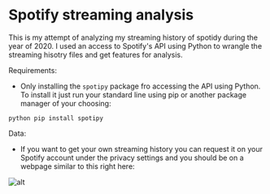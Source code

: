 # Spotify streaming analysis

This is my attempt of analyzing my streaming history of spotidy during the year of 2020. I used an access to Spotify's API using Python to wrangle the streaming hisotry files and get features for analysis.

Requirements:

  * Only installing the `spotipy` package fro accessing the API using Python. To install it just run your standard line using pip or another package manager of your choosing:

  `python
  pip install spotipy`


Data:
* If you want to get your own streaming history you can request it on your Spotify account under the privacy settings and you should be on a webpage similar to this right here:

![alt](https://github.com/francisco-alier/spotify-streaming/blob/master/images/personal_data.PNG?raw=true)

